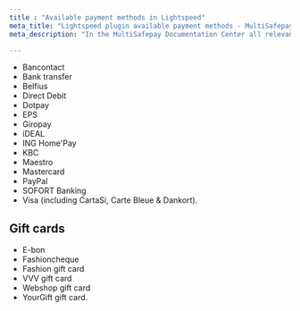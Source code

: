 ```yaml
---
title : "Available payment methods in Lightspeed"
meta_title: "Lightspeed plugin available payment methods - MultiSafepay Documentation Center"
meta_description: "In the MultiSafepay Documentation Center all relevant information regarding our Plugins and API. As well as Support pages for Payment Method, Tools and General Questions. You can also find the contact details of our Support Team and Integration Team."

---
```

+ Bancontact
+ Bank transfer
+ Belfius
+ Direct Debit
+ Dotpay
+ EPS
+ Giropay
+ iDEAL
+ ING Home'Pay
+ KBC
+ Maestro
+ Mastercard
+ PayPal
+ SOFORT Banking
+ Visa (including CartaSi, Carte Bleue & Dankort).

## Gift cards

+ E-bon
+ Fashioncheque
+ Fashion gift card
+ VVV gift card
+ Webshop gift card
+ YourGift gift card.